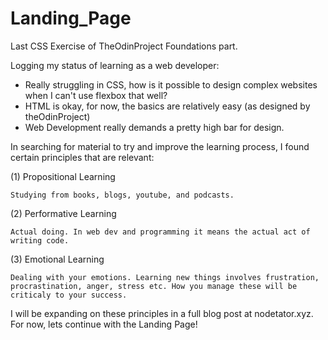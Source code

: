 # Landing_Page
Last CSS Exercise of TheOdinProject Foundations part.

Logging my status of learning as a web developer:
- Really struggling in CSS, how is it possible to design complex websites when I can't use flexbox that well?
- HTML is okay, for now, the basics are relatively easy (as designed by theOdinProject)
- Web Development really demands a pretty high bar for design.

In searching for material to try and improve the learning process, I found certain principles that are relevant:

(1) Propositional Learning

    Studying from books, blogs, youtube, and podcasts.

(2) Performative Learning

    Actual doing. In web dev and programming it means the actual act of writing code.

(3) Emotional Learning

    Dealing with your emotions. Learning new things involves frustration, procrastination, anger, stress etc. How you manage these will be criticaly to your success.

I will be expanding on these principles in a full blog post at nodetator.xyz. For now, lets continue with the Landing Page!